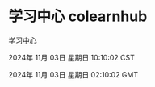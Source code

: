 # 学习中心 colearnhub
[学习中心](http://219.139.197.74:56308/colearnhub/)

2024年 11月 03日 星期日 10:10:02 CST

2024年 11月 03日 星期日 02:10:02 GMT
